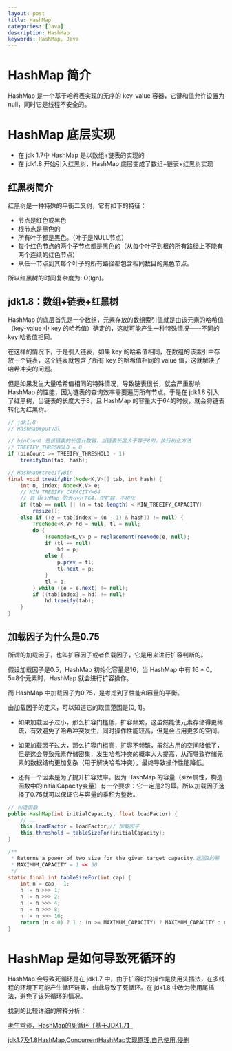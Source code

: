 ```yaml
---
layout: post
title: HashMap
categories: [Java]
description: HashMap
keywords: HashMap, Java
---
```


# HashMap 简介
HashMap 是一个基于哈希表实现的无序的 key-value 容器，它键和值允许设置为 null，同时它是线程不安全的。

# HashMap 底层实现
- 在 jdk 1.7中 HashMap 是以数组+链表的实现的
- 在 jdk1.8 开始引入红黑树，HashMap 底层变成了数组+链表+红黑树实现

## 红黑树简介
红黑树是一种特殊的平衡二叉树，它有如下的特征：
- 节点是红色或黑色
- 根节点是黑色的
- 所有叶子都是黑色。（叶子是NULL节点）
- 每个红色节点的两个子节点都是黑色的（从每个叶子到根的所有路径上不能有两个连续的红色节点）
- 从任一节点到其每个叶子的所有路径都包含相同数目的黑色节点。

所以红黑树的时间复杂度为: O(lgn)。

## jdk1.8：数组+链表+红黑树
HashMap 的底层首先是一个数组，元素存放的数组索引值就是由该元素的哈希值（key-value 中 key 的哈希值）确定的，这就可能产生一种特殊情况——不同的 key 哈希值相同。

在这样的情况下，于是引入链表，如果 key 的哈希值相同，在数组的该索引中存放一个链表，这个链表就包含了所有 key 的哈希值相同的 value 值，这就解决了哈希冲突的问题。

但是如果发生大量哈希值相同的特殊情况，导致链表很长，就会严重影响 HashMap 的性能，因为链表的查询效率需要遍历所有节点。于是在 jdk1.8 引入了红黑树，当链表的长度大于8，且 HashMap 的容量大于64的时候，就会将链表转化为红黑树。

````java
// jdk1.8
// HashMap#putVal

// binCount 是该链表的长度计数器，当链表长度大于等于8时，执行树化方法
// TREEIFY_THRESHOLD = 8
if (binCount >= TREEIFY_THRESHOLD - 1)
    treeifyBin(tab, hash);

// HashMap#treeifyBin    
final void treeifyBin(Node<K,V>[] tab, int hash) {
    int n, index; Node<K,V> e;
    // MIN_TREEIFY_CAPACITY=64
    // 若 HashMap 的大小小于64，仅扩容，不树化
    if (tab == null || (n = tab.length) < MIN_TREEIFY_CAPACITY)
        resize();
    else if ((e = tab[index = (n - 1) & hash]) != null) {
        TreeNode<K,V> hd = null, tl = null;
        do {
            TreeNode<K,V> p = replacementTreeNode(e, null);
            if (tl == null)
                hd = p;
            else {
                p.prev = tl;
                tl.next = p;
            }
            tl = p;
        } while ((e = e.next) != null);
        if ((tab[index] = hd) != null)
            hd.treeify(tab);
    }
}
````

## 加载因子为什么是0.75
所谓的加载因子，也叫扩容因子或者负载因子，它是用来进行扩容判断的。

假设加载因子是0.5，HashMap 初始化容量是16，当 HashMap 中有 16 * 0。5=8个元素时，HashMap 就会进行扩容操作。

而 HashMap 中加载因子为0.75，是考虑到了性能和容量的平衡。

由加载因子的定义，可以知道它的取值范围是(0, 1]。

- 如果加载因子过小，那么扩容门槛低，扩容频繁，这虽然能使元素存储得更稀疏，有效避免了哈希冲突发生，同时操作性能较高，但是会占用更多的空间。

- 如果加载因子过大，那么扩容门槛高，扩容不频繁，虽然占用的空间降低了，但是这会导致元素存储密集，发生哈希冲突的概率大大提高，从而导致存储元素的数据结构更加复杂（用于解决哈希冲突），最终导致操作性能降低。

- 还有一个因素是为了提升扩容效率。因为 HashMap 的容量（size属性，构造函数中的initialCapacity变量）有一个要求：它一定是2的幂。所以加载因子选择了0.75就可以保证它与容量的乘积为整数。

````java
// 构造函数
public HashMap(int initialCapacity, float loadFactor) {
    // ……
    this.loadFactor = loadFactor;// 加载因子
    this.threshold = tableSizeFor(initialCapacity);
}

/**
 * Returns a power of two size for the given target capacity.返回2的幂
 * MAXIMUM_CAPACITY = 1 << 30
 */
static final int tableSizeFor(int cap) {
    int n = cap - 1;
    n |= n >>> 1;
    n |= n >>> 2;
    n |= n >>> 4;
    n |= n >>> 8;
    n |= n >>> 16;
    return (n < 0) ? 1 : (n >= MAXIMUM_CAPACITY) ? MAXIMUM_CAPACITY : n + 1;
}
````

# HashMap 是如何导致死循环的
HashMap 会导致死循环是在 jdk1.7 中，由于扩容时的操作是使用头插法，在多线程的环境下可能产生循环链表，由此导致了死循环。在 jdk1.8 中改为使用尾插法，避免了该死循环的情况。

找到的比较详细的解释分析：

[老生常谈，HashMap的死循环【基于JDK1.7】](https://blog.csdn.net/maohoo/article/details/81531925)

[jdk1.7及1.8HashMap,ConcurrentHashMap实现原理,自己使用,侵删](https://www.bilibili.com/video/BV1y441187jR?t=3436)
